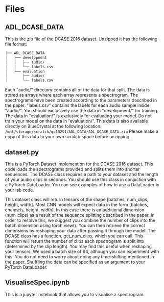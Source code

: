 # Files

## ADL_DCASE_DATA

This is the zip file of the DCASE 2016 dataset. Unzipped it has the following file format:
```bash
├── ADL_DCASE_DATA
│   ├── development
│   │   ├── audio/
│   │   └── labels.csv
│   └── evaluation
│       ├── audio/
│       └── labels.csv
```

Each "audio/" directory contains all of the data for that split. The data is stored as arrays where each array represents a spectrogram. The spectrograms have been created according to the parameters described in the paper. "labels.csv" contains the labels for each audio sample inside "audio/". You should exclusively use the data in "development/" for training. The data in "evaluation/" is exclusively for evaluating your model. Do not train your model on the data in "evaluation/". This data is also available directly on BlueCrystal at the following location: `/mnt/storage/scratch/qc19291/ADL_DATA/ADL_DCASE_DATA.zip`
Please make a copy of this data to your own scratch space before unzipping.


## dataset.py
This is a PyTorch Dataset implemention for the DCASE 2016 dataset. This code loads the spectrograms provided and splits them into shorter sequences. The DCASE class requires a path to your dataset and the length of your audio clips in seconds. You should use this class in conjuction with a PyTorch DataLoader. You can see examples of how to use a DataLoader in your lab code.

This dataset class will return tensors of the shape [batches, num_clips, height, width]. Most CNN models will expect data in the form [batches, channels, height, width]. In this case there is an additional dimension (num_clips) as a result of the sequence splitting described in the paper. In order to resolve this, we suggest you combine the number of clips into the batch dimension using torch.view(). You can then retrieve the correct dimensions by reshaping your data after passing it through the model. The DCASE class has a function, get_num_clips, which you can call. This function will return the number of clips each spectrogram is split into (determined by the clip length). You may find this useful when reshaping your tensors. We used a batch size of 64, although you can experiment with this. You do not need to worry about doing any time-shifting mentioned in the paper. Shuffling the data can be specified as an argument to your PyTorch DataLoader.

## VisualiseSpec.ipynb
This is a jupyter notebook that allows you to visualise a spectrogram. 






